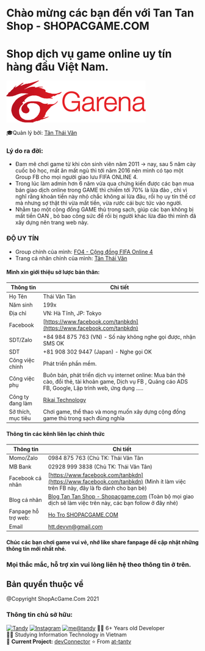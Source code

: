 # Chào mừng các bạn đến với Tan Tan Shop - SHOPACGAME.COM
# Shop dịch vụ game online uy tín hàng đầu Việt Nam.

![N|Solid](./images/ic_garena.jpg)

🎓Quản lý bởi: [Tân Thái Văn ](https://facebook.com/tanbkdn)

### Lý do ra đời:
- Đam mê chơi game từ khi còn sinh viên năm 2011 -> nay, sau 5 năm cày cuốc bỏ học, mất ăn mất ngủ thì tới năm 2016 nên mình có tạo một Group FB cho mọi người giao lưu FIFA ONLINE 4.
- Trong lúc làm admin hơn 6 năm vừa qua chứng kiến được các bạn mua bán giao dịch online trong GAME thì chiếm tới 70% là lừa đảo , chì vì nghĩ rằng khoản tiền này nhỏ chắc không ai lừa đâu, rồi họ uy tín thế cơ mà nhưng sợ thật thì vừa mất tiền, vừa rước cái bực tức vào người.
- Nhằm tạo một cộng đồng GAME thủ trong sạch, giúp các bạn không bị mất tiền OAN , bỏ bao công sức để rồi bị người khác lừa đảo thì mình đã xây dựng nên trang web này.

### ĐỘ UY TÍN
- Group chính của mình: [FO4 - Cộng đồng FIFA Online 4 ](https://www.facebook.com/groups/fol4vn)
- Trang cá nhân chính của mình: [Tân Thái Văn](https://www.facebook.com/tanbkdn)

#### Mình xin giới thiệu sở lược bản thân:
| Thông tin | Chi tiết |
| ------ | ------ |
| Họ Tên | Thái Văn Tân |
| Năm sinh | 199x|
| Địa chỉ | VN: Hà Tĩnh,    JP: Tokyo|
| Facebook | [https://www.facebook.com/tanbkdn](https://www.facebook.com/tanbkdn)|
| SDT/Zalo | +84 984 875 763 (VN) - Số này không nghe gọi được, nhận SMS OK|
| SDT | +81 908 302 9447 (Japan) - Nghe gọi OK|
| Công việc chính| Phát triển phần mềm.|
| Công việc phụ| Buôn bán, phát triển dịch vụ internet online:  Mua bán thẻ cào, đổi thẻ, tài khoản game,  Dịch vụ FB , Quảng cáo ADS FB, Google, Lập trình web, ứng dụng .....|
| Công ty đang làm |  [Rikai Technology](https://www.facebook.com/rikai.technology)|
| Sở thích, mục tiêu| Chơi game, thể thao và mong muốn xây dựng cộng đồng game thủ trong sạch đúng nghĩa|

#### Thông tin các kênh liên lạc chính thức
| Thông tin | Chi tiết |
| ------ | ------ |
| Momo/Zalo | 0984 875 763 (Chủ TK: Thái Văn Tân |
| MB Bank | 02928 999 3838 (Chủ TK: Thái Văn Tân)|
| Facebook cá nhân| [https://www.facebook.com/tanbkdn](https://www.facebook.com/tanbkdn) (Mình ít làm việc trên FB này, đây là fb dành cho bạn bè)|
| Blog cá nhân| [Blog Tan Tan Shop - Shopacgame.com](https://www.facebook.com/Tan-Tan-Shop-ShopacgameCom-107527701687477/) (Toàn bộ mọi giao dịch sẽ làm việc trên này, các bạn follow ở đây nhé)|
| Fanpage hỗ trợ web: | [Ho Tro SHOPACGAME.COM](https://www.facebook.com/hotro.shopacgame) |
| Email | htt.devvn@gmail.com |

#### Chúc các bạn chơi game vui vẻ, nhớ like share fanpage để cập nhật những thông tin mới nhất nhé.
### Mọi thắc mắc, hỗ trợ xin vui lòng liên hệ theo thông tin ở trên.
## Bản quyền thuộc về
@Copyright ShopAcGame.Com 2021


### Thông tin chủ sở hữu:

[![Tandy](https://github-readme-stats.vercel.app/api?username=at-tantv&show_icons=true)](https://github.com/at-tantv/)
[![Instagram](https://img.shields.io/static/v1?label=Instagram&message=%20&color=orange&logo=Instagram&style=flat-square&logoColor=white)](https://www.instagram.com/tanbkdn/)
[![me@tandy](https://img.shields.io/static/v1?label=me@tandy&message=%20&color=red&logo=gmail&style=flat-square&logoColor=white)](mailto:htt.devvn@gmail.com)
👨‍💻 6+ Years old Developer  
👨‍🎓 Studying Information Technology in Vietnam  
🚧 **Current Project:** [devConnector](https://github.com/at-tantv)
⭐️ From [at-tantv](https://github.com/at-tantv)
